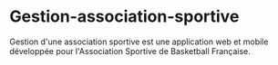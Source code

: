 # Gestion-association-sportive
Gestion d'une association sportive est une application web et mobile développée pour l'Association Sportive de Basketball Française.
